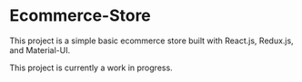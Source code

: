 # Ecommerce-Store
This project is a simple basic ecommerce store built with React.js, Redux.js, and Material-UI.

This project is currently a work in progress.
